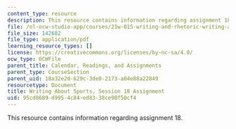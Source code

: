 ```yaml
---
content_type: resource
description: This resource contains information regarding assignment 18.
file: /ol-ocw-studio-app/courses/21w-015-writing-and-rhetoric-writing-about-sports-fall-2013/95cd8689d9954c84ed8338ce98f50cf4_MIT21W_015F13_Assignment18.pdf
file_size: 142682
file_type: application/pdf
learning_resource_types: []
license: https://creativecommons.org/licenses/by-nc-sa/4.0/
ocw_type: OCWFile
parent_title: Calendar, Readings, and Assignments
parent_type: CourseSection
parent_uid: 18a32e2d-629c-3de0-2173-a04e88a22849
resourcetype: Document
title: Writing About Sports, Session 18 Assignment
uid: 95cd8689-d995-4c84-ed83-38ce98f50cf4
---
```

This resource contains information regarding assignment 18.